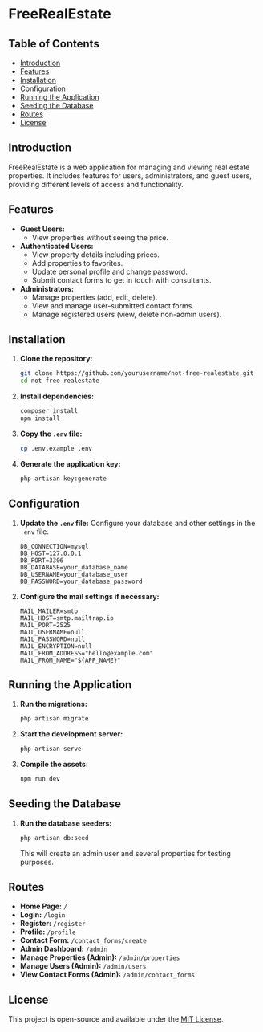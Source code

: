 # FreeRealEstate

## Table of Contents

- [Introduction](#introduction)
- [Features](#features)
- [Installation](#installation)
- [Configuration](#configuration)
- [Running the Application](#running-the-application)
- [Seeding the Database](#seeding-the-database)
- [Routes](#routes)
- [License](#license)

## Introduction

FreeRealEstate is a web application for managing and viewing real estate properties. It includes features for users, administrators, and guest users, providing different levels of access and functionality.

## Features

- **Guest Users:**
  - View properties without seeing the price.
- **Authenticated Users:**
  - View property details including prices.
  - Add properties to favorites.
  - Update personal profile and change password.
  - Submit contact forms to get in touch with consultants.
- **Administrators:**
  - Manage properties (add, edit, delete).
  - View and manage user-submitted contact forms.
  - Manage registered users (view, delete non-admin users).

## Installation

1. **Clone the repository:**
   ```bash
   git clone https://github.com/yourusername/not-free-realestate.git
   cd not-free-realestate
   ```

2. **Install dependencies:**
   ```bash
   composer install
   npm install
   ```

3. **Copy the `.env` file:**
   ```bash
   cp .env.example .env
   ```

4. **Generate the application key:**
   ```bash
   php artisan key:generate
   ```

## Configuration

1. **Update the `.env` file:**
   Configure your database and other settings in the `.env` file.
   ```env
   DB_CONNECTION=mysql
   DB_HOST=127.0.0.1
   DB_PORT=3306
   DB_DATABASE=your_database_name
   DB_USERNAME=your_database_user
   DB_PASSWORD=your_database_password
   ```

2. **Configure the mail settings if necessary:**
   ```env
   MAIL_MAILER=smtp
   MAIL_HOST=smtp.mailtrap.io
   MAIL_PORT=2525
   MAIL_USERNAME=null
   MAIL_PASSWORD=null
   MAIL_ENCRYPTION=null
   MAIL_FROM_ADDRESS="hello@example.com"
   MAIL_FROM_NAME="${APP_NAME}"
   ```

## Running the Application

1. **Run the migrations:**
   ```bash
   php artisan migrate
   ```

2. **Start the development server:**
   ```bash
   php artisan serve
   ```

3. **Compile the assets:**
   ```bash
   npm run dev
   ```

## Seeding the Database

1. **Run the database seeders:**
   ```bash
   php artisan db:seed
   ```

   This will create an admin user and several properties for testing purposes.

## Routes

- **Home Page:** `/`
- **Login:** `/login`
- **Register:** `/register`
- **Profile:** `/profile`
- **Contact Form:** `/contact_forms/create`
- **Admin Dashboard:** `/admin`
- **Manage Properties (Admin):** `/admin/properties`
- **Manage Users (Admin):** `/admin/users`
- **View Contact Forms (Admin):** `/admin/contact_forms`

## License

This project is open-source and available under the [MIT License](LICENSE).
